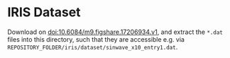 # IRIS Dataset

Download on [doi:10.6084/m9.figshare.17206934.v1](https://doi.org/10.6084/m9.figshare.17206934.v1), and extract the `*.dat` files into this directory, such that they are accessible e.g. via `REPOSITORY_FOLDER/iris/dataset/sinwave_x10_entry1.dat`.
